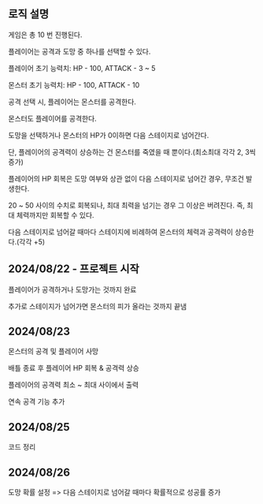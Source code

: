 ## 로직 설명

게임은 총 10 번 진행된다.

플레이어는 공격과 도망 중 하나를 선택할 수 있다.

플레이어 초기 능력치: HP - 100, ATTACK - 3 ~ 5

몬스터 초기 능력치: HP - 100, ATTACK - 10


공격 선택 시, 플레이어는 몬스터를 공격한다.

몬스터도 플레이어를 공격한다.


도망을 선택하거나 몬스터의 HP가 0이하면 다음 스테이지로 넘어간다.

단, 플레이어의 공격력이 상승하는 건 몬스터를 죽였을 때 뿐이다.(최소최대 각각 2, 3씩 증가)

플레이어의 HP 회복은 도망 여부와 상관 없이 다음 스테이지로 넘어간 경우, 무조건 발생한다.

20 ~ 50 사이의 수치로 회복되나, 최대 최력을 넘기는 경우 그 이상은 버려진다. 즉, 최대 체력까지만 회복할 수 있다.

다음 스테이지로 넘어갈 때마다 스테이지에 비례하여 몬스터의 체력과 공격력이 상승한다.(각각 +5)


## 2024/08/22 - 프로젝트 시작

플레이어가 공격하거나 도망가는 것까지 완료

추가로 스테이지가 넘어가면 몬스터의 피가 올라는 것까지 끝냄


## 2024/08/23

몬스터의 공격 및 플레이어 사망

배틀 종료 후 플레이어 HP 회복 & 공격력 상승

플레이어의 공격력 최소 ~ 최대 사이에서 출력

연속 공격 기능 추가


## 2024/08/25

코드 정리


## 2024/08/26

도망 확률 설정 => 다음 스테이지로 넘어갈 때마다 확률적으로 성공률 증가